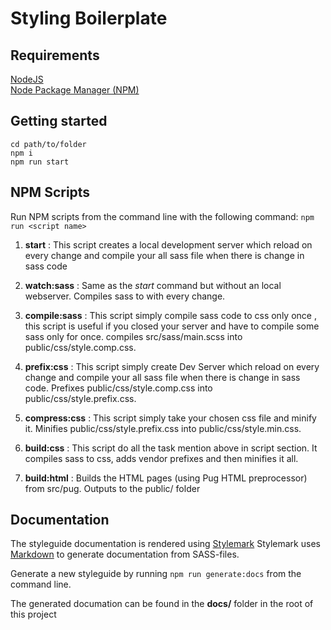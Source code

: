 
# Styling Boilerplate

## Requirements
[NodeJS](https://nodejs.org)  
[Node Package Manager (NPM)](https://www.npmjs.com/)

## Getting started

```
cd path/to/folder
npm i 
npm run start
```

## NPM Scripts
Run NPM scripts from the command line with the following command: `npm run <script name>`

1. **start** : This script creates a local development server which reload on every change and compile your all sass file when there is change in sass code

2. **watch:sass** : Same as the *start* command but without an local webserver. Compiles sass to with every change.

3. **compile:sass** : This script simply compile sass code to css only once , this script is useful if you closed your server and have to compile some sass only for once. compiles src/sass/main.scss into public/css/style.comp.css.

4. **prefix:css** : This script simply create Dev Server which reload on every change and compile your all sass file when there is change in sass code. Prefixes public/css/style.comp.css into public/css/style.prefix.css.

5. **compress:css** : This script simply take your chosen css file and minify it. Minifies public/css/style.prefix.css into public/css/style.min.css.

6. **build:css** : This script do all the task mention above in script section. It compiles sass to css, adds vendor prefixes and then minifies it all.

7. **build:html** : Builds the HTML pages (using Pug HTML preprocessor) from src/pug. Outputs to the public/ folder

## Documentation

The styleguide documentation is rendered using [Stylemark](https://github.com/mpetrovich/stylemark)
Stylemark uses [Markdown](https://github.com/mpetrovich/stylemark/blob/main/README-SPEC.md) to generate documentation from SASS-files.

Generate a new styleguide by running `npm run generate:docs` from the command line.

The generated documation can be found in the **docs/** folder in the root of this project